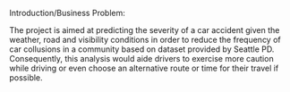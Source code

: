 Introduction/Business Problem:

The project is aimed at predicting the severity of a car accident given the weather, road and visibility conditions in order to reduce the frequency of car collusions in a community based on dataset provided by Seattle PD. Consequently, this analysis would aide drivers to exercise more caution while driving or even choose an alternative route or time for their travel if possible.
